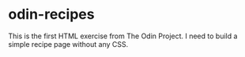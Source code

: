 # odin-recipes

This is the first HTML exercise from The Odin Project. I need to build a simple recipe page without any CSS.